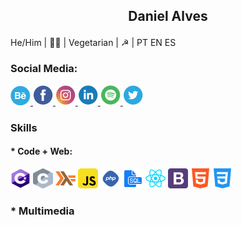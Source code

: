  ## <p style='text-align: center;'> Daniel Alves </p>
He/Him | 🏳️‍🌈 | Vegetarian | ☭ | PT EN ES 


### Social Media:
<a href="https://www.behance.net/alvesdaniel"> <img src="b.png" alt="behance"> </a> <a href="https://www.facebook.com/13Daniel1/"> <img src="f.png" alt="facebook"> </a> <a href="https://www.instagram.com/crocodilo.danilo/"> <img src="ig.png" alt="instagram"> </a> <a href="https://www.linkedin.com/in/daniel-alves-833227199/"> <img src="in.png" alt="linkedin"> </a> <a href="https://open.spotify.com/user/fuckoffdaniel"> <img src="s.png" alt="spotify"> </a> <a href="https://twitter.com/d___word"> <img src="t.png" alt="twitter"> </a> 

### Skills
#### * Code + Web:
<img src="cs.png" alt="csharp" width="32" height="32"> <img src="c.png" alt="c" width="32" height="32">  <img src="haskell.png" alt="haskell" width="32" height="32"> <img src="js.png" alt="js" width="32" height="32"> <img src="php.png" alt="php" width="32" height="32"> <img src="sql.png" alt="sql" width="32" height="32"> <img src="react.png" alt="react" width="32" height="32"> <img src="bs.png" alt="bootstrap" width="32" height="32"> <img src="html.png" alt="html" width="32" height="32"> <img src="css.png" alt="css" width="32" height="32"> 
 
### * Multimedia


<!--
**coolalves/coolalves** is a ✨ _special_ ✨ repository because its `README.md` (this file) appears on your GitHub profile.

 
